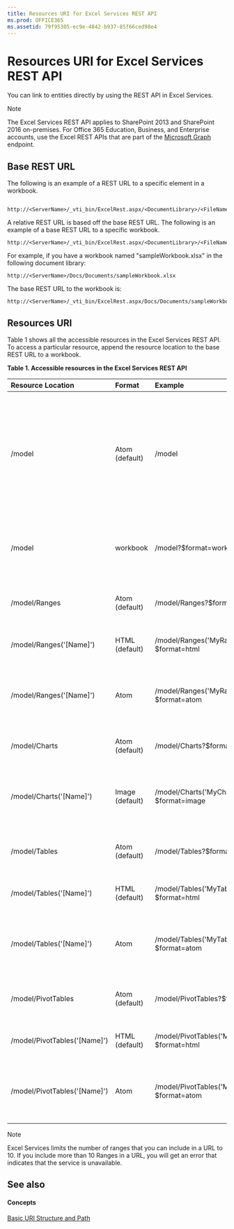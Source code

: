 ```yaml
---
title: Resources URI for Excel Services REST API
ms.prod: OFFICE365
ms.assetid: 79f95305-ec9e-4842-b937-85f66ced98e4
---
```



# Resources URI for Excel Services REST API

You can link to entities directly by using the REST API in Excel Services. 
  
    
    


> [!NOTE]  
> The Excel Services REST API applies to SharePoint 2013 and SharePoint 2016 on-premises. For Office 365 Education, Business, and Enterprise accounts, use the Excel REST APIs that are part of the  [Microsoft Graph](http://graph.microsoft.io/en-us/docs/api-reference/v1.0/resources/excel
) endpoint.
  
    
    


## Base REST URL

The following is an example of a REST URL to a specific element in a workbook. 
  
    
    

```

http://<ServerName>/_vti_bin/ExcelRest.aspx/<DocumentLibrary>/<FileName>/<ResourceLocation>
```

A relative REST URL is based off the base REST URL. The following is an example of a base REST URL to a specific workbook. 
  
    
    



```
http://<ServerName>/_vti_bin/ExcelRest.aspx/<DocumentLibrary>/<FileName>
```

For example, if you have a workbook named "sampleWorkbook.xlsx" in the following document library: 
  
    
    



```
http://<ServerName>/Docs/Documents/sampleWorkbook.xlsx
```

The base REST URL to the workbook is: 
  
    
    



```
http://<ServerName>/_vti_bin/ExcelRest.aspx/Docs/Documents/sampleWorkbook.xlsx
```


## Resources URI

Table 1 shows all the accessible resources in the Excel Services REST API. To access a particular resource, append the resource location to the base REST URL to a workbook. 
  
    
    

**Table 1. Accessible resources in the Excel Services REST API**


|****Resource Location****|****Format****|****Example****|****Notes****|
|:-----|:-----|:-----|:-----|
|/model |Atom (default) |/model |Returns an Atom feed with the resources supported by the Excel Services REST API. The supported resources are ranges, charts, tables, and PivotTables. |
|/model |workbook |/model?$format=workbook |This is the workbook. Supported workbook formats are xlsx, xlsb, and xlsm. |
|/model/Ranges |Atom (default) |/model/Ranges?$format=atom |An Atom feed that listis all the named ranges in the workbook. |
|/model/Ranges('[Name]') |HTML (default) |/model/Ranges('MyRange')?$format=html |An HTML fragment for the requested range. |
|/model/Ranges('[Name]') |Atom |/model/Ranges('MyRange')?$format=atom |An Atom entry that contains an XML representation of the data within the range. |
|/model/Charts |Atom (default) |/model/Charts?$format=atom |An Atom feed that lists all the charts in the workbook. |
|/model/Charts('[Name]') |Image (default) |/model/Charts('MyChart')?$format=image |An image of the chart. The image is in Portable Network Graphics (PNG) format. |
|/model/Tables |Atom (default) |/model/Tables?$format=atom |An Atom feed that lists all the available tables in the workbook. |
|/model/Tables('[Name]') |HTML (default) |/model/Tables('MyTable')?$format=html |An HTML fragment for the requested table. |
|/model/Tables('[Name]') |Atom |/model/Tables('MyTable')?$format=atom |An Atom entry that contains an XML representation of the data within the table. |
|/model/PivotTables |Atom (default) |/model/PivotTables?$format=atom |An Atom feed that lists all the available PivotTables in the workbook |
|/model/PivotTables('[Name]') |HTML (default) |/model/PivotTables('MyPivotTable)?$format=html |An HTML fragment for the requested PivotTable. |
|/model/PivotTables('[Name]') |Atom |/model/PivotTables('MyPivotTable')?$format=atom |An Atom entry that contains an XML representation of the data within the PivotTables. |
   

> [!NOTE]  
> Excel Services limits the number of ranges that you can include in a URL to 10. If you include more than 10 Ranges in a URL, you will get an error that indicates that the service is unavailable. 
  
    
    


## See also


#### Concepts


  
    
    
 [Basic URI Structure and Path](basic-uri-structure-and-path.md)
